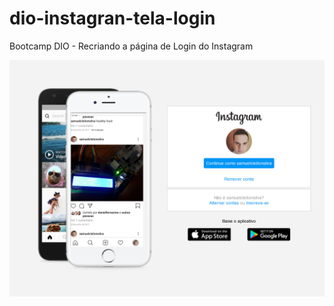 # dio-instagran-tela-login
Bootcamp DIO - Recriando a página de Login do Instagram

![screenshot](images\screenshot.png)